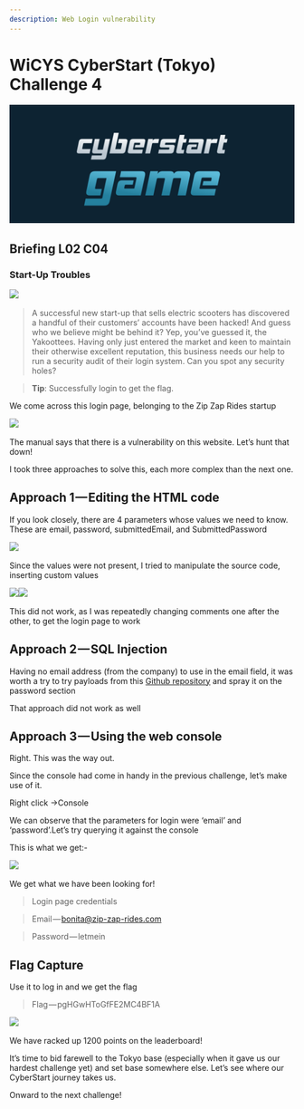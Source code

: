 ```yaml
---
description: Web Login vulnerability
---
```


# WiCYS CyberStart (Tokyo) Challenge 4

![](../../.gitbook/assets/CS.png)

## Briefing L02 C04

### **Start-Up Troubles**

&#x20;                                           ![](https://cdn-images-1.medium.com/max/1000/1\*JJGNV9X\_CY2bVV\_0EUTKRQ.jpeg)

> A successful new start-up that sells electric scooters has discovered a handful of their customers’ accounts have been hacked! And guess who we believe might be behind it? Yep, you’ve guessed it, the Yakoottees. Having only just entered the market and keen to maintain their otherwise excellent reputation, this business needs our help to run a security audit of their login system. Can you spot any security holes?

> **Tip**: Successfully login to get the flag.

We come across this login page, belonging to the Zip Zap Rides startup

&#x20;                                           ![](https://cdn-images-1.medium.com/max/1000/1\*xtyDN3V9\_owgZEngN\_NZ\_g.jpeg)

The manual says that there is a vulnerability on this website. Let’s hunt that down!

I took three approaches to solve this, each more complex than the next one.

## Approach 1 — Editing the HTML code

If you look closely, there are 4 parameters whose values we need to know. These are email, password, submittedEmail, and SubmittedPassword

&#x20;                                               ![](https://cdn-images-1.medium.com/max/1000/1\*gq9ikzURWBFKOI\_2Qp1ljg.jpeg)

Since the values were not present, I tried to manipulate the source code, inserting custom values

![](https://cdn-images-1.medium.com/max/1250/1\*-NJOhSfxnuuKOigdpSOfUg.jpeg)![](https://cdn-images-1.medium.com/max/500/1\*HPx4s8Q1xhNTysSi4OzNhQ.jpeg)

This did not work, as I was repeatedly changing comments one after the other, to get the login page to work

## Approach 2 — SQL Injection

Having no email address (from the company) to use in the email field, it was worth a try to try payloads from this [Github repository](https://github.com/payloadbox/sql-injection-payload-list) and spray it on the password section

That approach did not work as well

## Approach 3 — Using the web console

Right. This was the way out.

Since the console had come in handy in the previous challenge, let’s make use of it.

Right click ->Console

We can observe that the parameters for login were ‘email’ and ‘password’.Let’s try querying it against the console

This is what we get:-

&#x20;                                                  ![](https://cdn-images-1.medium.com/max/1000/1\*bLI96tchg7CM2d-bT-mb6A.jpeg)

We get what we have been looking for!

> Login page credentials

> Email — bonita@zip-zap-rides.com

> Password — letmein

## Flag Capture

Use it to log in and we get the flag

> Flag — pgHGwHToGfFE2MC4BF1A

&#x20;                                                ![](https://cdn-images-1.medium.com/max/1000/1\*8qNXK4RAZPPzBqIFKgRLNA.jpeg)

We have racked up 1200 points on the leaderboard!&#x20;

It’s time to bid farewell to the Tokyo base (especially when it gave us our hardest challenge yet) and set base somewhere else. Let’s see where our CyberStart journey takes us.

Onward to the next challenge!
